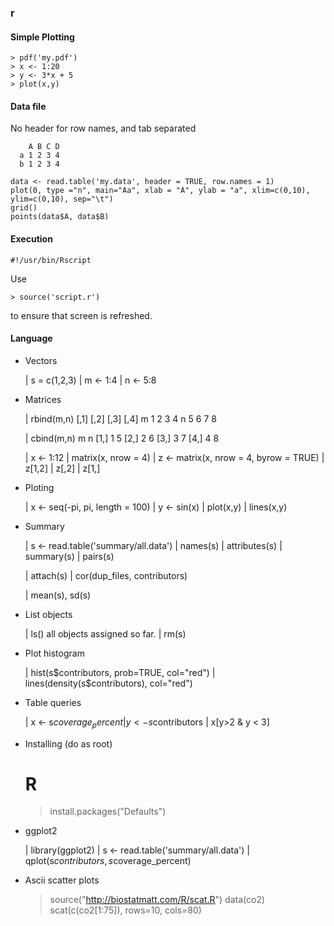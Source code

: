 ### r

#### Simple Plotting
    
    > pdf('my.pdf')
    > x <- 1:20
    > y <- 3*x + 5
    > plot(x,y)
  
#### Data file 

No header for row names, and tab separated

        A B C D
      a 1 2 3 4
      b 1 2 3 4

    data <- read.table('my.data', header = TRUE, row.names = 1)
    plot(0, type ="n", main="Aa", xlab = "A", ylab = "a", xlim=c(0,10), ylim=c(0,10), sep="\t")
    grid()
    points(data$A, data$B)

#### Execution

    #!/usr/bin/Rscript

Use

    > source('script.r')

to ensure that screen is refreshed.   

#### Language

- Vectors

    | s = c(1,2,3)
    | m <- 1:4
    | n <- 5:8

- Matrices

    | rbind(m,n)
      [,1] [,2] [,3] [,4]
    m    1    2    3    4
    n    5    6    7    8

    | cbind(m,n)
         m n
    [1,] 1 5
    [2,] 2 6
    [3,] 3 7
    [4,] 4 8

    | x <- 1:12
    | matrix(x, nrow = 4)
    | z <- matrix(x, nrow = 4, byrow = TRUE)
    | z[1,2]
    | z[,2]
    | z[1,]

- Ploting

    | x <- seq(-pi, pi, length = 100)
    | y <- sin(x)
    | plot(x,y)
    | lines(x,y)

- Summary
    
    | s <- read.table('summary/all.data')
    | names(s)
    | attributes(s)
    | summary(s)
    | pairs(s)

    | attach(s)
    | cor(dup_files, contributors)

    | mean(s), sd(s)

- List objects

    | ls()
    all objects assigned so far.
    | rm(s)

- Plot histogram

    | hist(s$contributors, prob=TRUE, col="red")
    | lines(density(s$contributors), col="red")


- Table queries

    | x <- s$coverage_percent
    | y <- s$contributors
    | x[y>2 & y < 3]

- Installing (do as root)

    # R 
    > install.packages("Defaults")

- ggplot2

    | library(ggplot2)
    | s <- read.table('summary/all.data')
    | qplot(s$contributors, s$coverage_percent)

- Ascii scatter plots
    >  source("http://biostatmatt.com/R/scat.R")
    >  data(co2)
    >  scat(c(co2[1:75]), rows=10, cols=80)

